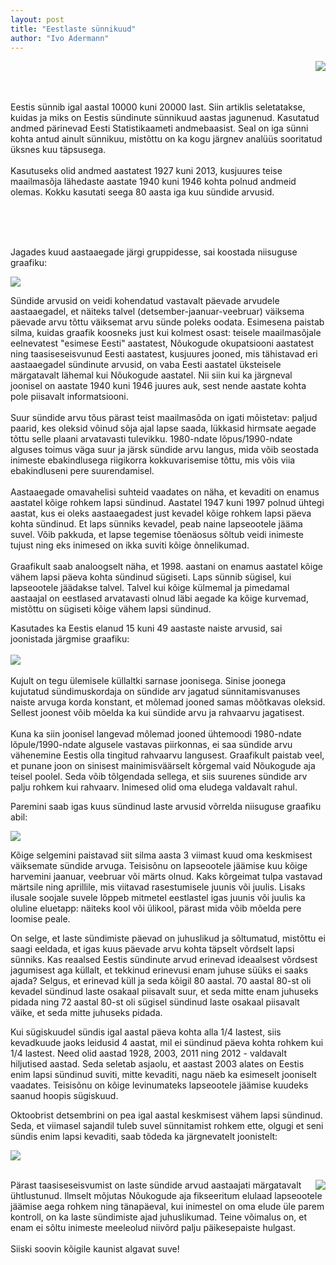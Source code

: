 ```yaml
---
layout: post
title: "Eestlaste sünnikuud"
author: "Ivo Adermann"
---
```


<div>
  <img style="float: right;" src="/images/beebi67.png">
  <br><br><br>
  <p>Eestis sünnib igal aastal 10000 kuni 20000 last. Siin artiklis seletatakse, kuidas ja miks on Eestis sündinute sünnikuud aastas jagunenud. Kasutatud andmed pärinevad Eesti Statistikaameti andmebaasist. Seal on iga sünni kohta antud ainult sünnikuu, mistõttu on ka kogu järgnev analüüs sooritatud üksnes kuu täpsusega.<br><br>
  Kasutuseks olid andmed aastatest 1927 kuni 2013, kusjuures teise maailmasõja lähedaste aastate 1940 kuni 1946 kohta polnud andmeid olemas. Kokku kasutati seega 80 aasta iga kuu sündide arvusid.</p>
  <br><br><br>
</div>

Jagades kuud aastaaegade järgi gruppidesse, sai koostada niisuguse graafiku:

![](/images/aastaajad.png)

Sündide arvusid on veidi kohendatud vastavalt päevade arvudele aastaaegadel, et näiteks talvel (detsember-jaanuar-veebruar) väiksema päevade arvu tõttu väiksemat arvu sünde poleks oodata. Esimesena paistab silma, kuidas graafik koosneks just kui kolmest osast: teisele maailmasõjale eelnevatest "esimese Eesti" aastatest, Nõukogude okupatsiooni aastatest ning taasiseseisvunud Eesti aastatest, kusjuures jooned, mis tähistavad eri aastaaegadel sündinute arvusid, on vaba Eesti aastatel üksteisele märgatavalt lähemal kui Nõukogude aastatel. Nii siin kui ka järgneval joonisel on aastate 1940 kuni 1946 juures auk, sest nende aastate kohta pole piisavalt informatsiooni.<br><br>
Suur sündide arvu tõus pärast teist maailmasõda on igati mõistetav: paljud paarid, kes oleksid võinud sõja ajal lapse saada, lükkasid hirmsate aegade tõttu selle plaani arvatavasti tulevikku. 1980-ndate lõpus/1990-ndate alguses toimus väga suur ja järsk sündide arvu langus, mida võib seostada inimeste ebakindlusega riigikorra kokkuvarisemise tõttu, mis võis viia ebakindluseni pere suurendamisel.<br><br>
Aastaaegade omavahelisi suhteid vaadates on näha, et kevaditi on enamus aastatel kõige rohkem lapsi sündinud. Aastatel 1947 kuni 1997 polnud ühtegi aastat, kus ei oleks aastaaegadest just kevadel kõige rohkem lapsi päeva kohta sündinud. Et laps sünniks kevadel, peab naine lapseootele jääma suvel. Võib pakkuda, et lapse tegemise tõenäosus sõltub veidi inimeste tujust ning eks inimesed on ikka suviti kõige õnnelikumad.<br><br>
Graafikult saab analoogselt näha, et 1998. aastani on enamus aastatel kõige vähem lapsi päeva kohta sündinud sügiseti. Laps sünnib sügisel, kui lapseootele jäädakse talvel. Talvel kui kõige külmemal ja pimedamal aastaajal on eestlased arvatavasti olnud läbi aegade ka kõige kurvemad, mistõttu on sügiseti kõige vähem lapsi sündinud.

Kasutades ka Eestis elanud 15 kuni 49 aastaste naiste arvusid, sai joonistada järgmise graafiku:<br><br>![](/images/lkesk.png)<br><br>
Kujult on tegu ülemisele küllaltki sarnase joonisega. Sinise joonega kujutatud sündimuskordaja on sündide arv jagatud sünnitamisvanuses naiste arvuga korda konstant, et mõlemad jooned samas mõõtkavas oleksid. Sellest joonest võib mõelda ka kui sündide arvu ja rahvaarvu jagatisest.<br><br>
Kuna ka siin joonisel langevad mõlemad jooned ühtemoodi 1980-ndate lõpule/1990-ndate algusele vastavas piirkonnas, ei saa sündide arvu vähenemine Eestis olla tingitud rahvaarvu langusest. Graafikult paistab veel, et punane joon on sinisest mainimisväärselt kõrgemal vaid Nõukogude aja teisel poolel. Seda võib tõlgendada sellega, et siis suurenes sündide arv palju rohkem kui rahvaarv. Inimesed olid oma eludega valdavalt rahul.

Paremini saab igas kuus sündinud laste arvusid võrrelda niisuguse graafiku abil:

![](/images/qkesk.png)

Kõige selgemini paistavad siit silma aasta 3 viimast kuud oma keskmisest väiksemate sündide arvuga. Teisisõnu on lapseootele jäämise kuu kõige harvemini jaanuar, veebruar või märts olnud. Kaks kõrgeimat tulpa vastavad märtsile ning aprillile, mis viitavad rasestumisele juunis või juulis. Lisaks ilusale soojale suvele lõppeb mitmetel eestlastel igas juunis või juulis ka oluline eluetapp: näiteks kool või ülikool, pärast mida võib mõelda pere loomise peale.

On selge, et laste sündimiste päevad on juhuslikud ja sõltumatud, mistõttu ei saagi eeldada, et igas kuus päevade arvu kohta täpselt võrdselt lapsi sünniks. Kas reaalsed Eestis sündinute arvud erinevad ideaalsest võrdsest jagumisest aga küllalt, et tekkinud erinevusi enam juhuse süüks ei saaks ajada? Selgus, et erinevad küll ja seda kõigil 80 aastal. 70 aastal 80-st oli kevadel sündinud laste osakaal piisavalt suur, et seda mitte enam juhuseks pidada ning 72 aastal 80-st oli sügisel sündinud laste osakaal piisavalt väike, et seda mitte juhuseks pidada.

Kui sügiskuudel sündis igal aastal päeva kohta alla 1/4 lastest, siis kevadkuude jaoks leidusid 4 aastat, mil ei sündinud päeva kohta rohkem kui 1/4 lastest. Need olid aastad 1928, 2003, 2011 ning 2012 - valdavalt hiljutised aastad. Seda seletab asjaolu, et aastast 2003 alates on Eestis enim lapsi sündinud suviti, mitte kevaditi, nagu näeb ka esimeselt jooniselt vaadates. Teisisõnu on kõige levinumateks lapseootele jäämise kuudeks saanud hoopis sügiskuud.

<p>Oktoobrist detsembrini on pea igal aastal keskmisest vähem lapsi sündinud. Seda, et viimasel sajandil tuleb suvel sünnitamist rohkem ette, olgugi et seni sündis enim lapsi kevaditi, saab tõdeda ka järgnevatelt joonistelt:</p>


![](/images/q_facet.png)
<br><br>

<div>
  <img style="float: right;" src="/images/beebi67.3.png">
  <p>Pärast taasiseseisvumist on laste sündide arvud aastaajati märgatavalt ühtlustunud. Ilmselt mõjutas Nõukogude aja fikseeritum elulaad lapseootele jäämise aega rohkem ning tänapäeval, kui inimestel on oma elude üle parem kontroll, on ka laste sündimiste ajad juhuslikumad. Teine võimalus on, et enam ei sõltu inimeste meeleolud niivõrd palju päikesepaiste hulgast.<br><br>Siiski soovin kõigile kaunist algavat suve!</p>
</div>
